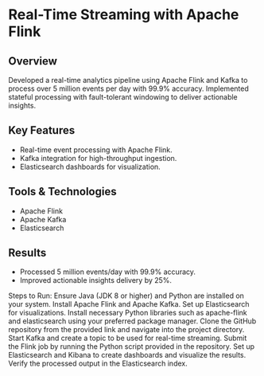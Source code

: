 # Real-Time Streaming with Apache Flink

## Overview
Developed a real-time analytics pipeline using Apache Flink and Kafka to process over 5 million events per day with 99.9% accuracy. Implemented stateful processing with fault-tolerant windowing to deliver actionable insights.

## Key Features
- Real-time event processing with Apache Flink.
- Kafka integration for high-throughput ingestion.
- Elasticsearch dashboards for visualization.

## Tools & Technologies
- Apache Flink
- Apache Kafka
- Elasticsearch

## Results
- Processed 5 million events/day with 99.9% accuracy.
- Improved actionable insights delivery by 25%.

Steps to Run:
Ensure Java (JDK 8 or higher) and Python are installed on your system. Install Apache Flink and Apache Kafka. Set up Elasticsearch for visualizations.
Install necessary Python libraries such as apache-flink and elasticsearch using your preferred package manager.
Clone the GitHub repository from the provided link and navigate into the project directory.
Start Kafka and create a topic to be used for real-time streaming.
Submit the Flink job by running the Python script provided in the repository.
Set up Elasticsearch and Kibana to create dashboards and visualize the results. Verify the processed output in the Elasticsearch index.
